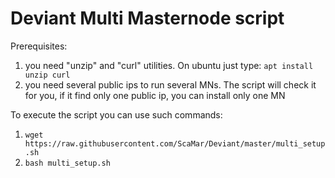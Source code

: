# Deviant Multi Masternode script
Prerequisites:
1. you need "unzip" and "curl" utilities.
On ubuntu just type:
```apt install unzip curl```
2. you need several public ips to run several MNs. The script will check it for you, if it find only one public ip, you can install only one MN

To execute the script you can use such commands:
1. ```wget https://raw.githubusercontent.com/ScaMar/Deviant/master/multi_setup.sh```
2. ```bash multi_setup.sh```
